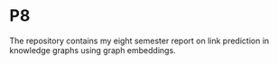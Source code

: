 # P8

The repository contains my eight semester report on link prediction in knowledge graphs using graph embeddings.
